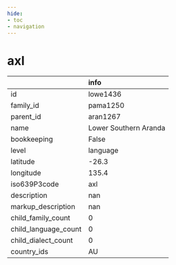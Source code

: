 ```yaml
---
hide:
- toc
- navigation
---
```

# axl
|                      | info                  |
|:---------------------|:----------------------|
| id                   | lowe1436              |
| family_id            | pama1250              |
| parent_id            | aran1267              |
| name                 | Lower Southern Aranda |
| bookkeeping          | False                 |
| level                | language              |
| latitude             | -26.3                 |
| longitude            | 135.4                 |
| iso639P3code         | axl                   |
| description          | nan                   |
| markup_description   | nan                   |
| child_family_count   | 0                     |
| child_language_count | 0                     |
| child_dialect_count  | 0                     |
| country_ids          | AU                    |